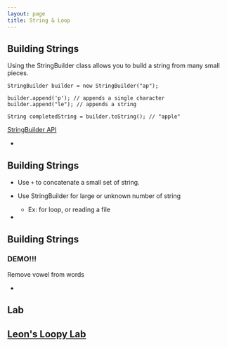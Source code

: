 ```yaml
---
layout: page
title: String & Loop
---
```



## Building Strings

Using the StringBuilder class allows you to build a string from many small pieces.

```
StringBuilder builder = new StringBuilder("ap");

builder.append('p'); // appends a single character
builder.append("le"); // appends a string

String completedString = builder.toString(); // "apple"
```
[StringBuilder API](https://docs.oracle.com/javase/7/docs/api/java/lang/StringBuilder.html)

-
## Building Strings

- Use `+` to concatenate a small set of string.
- Use StringBuilder for large or unknown number of string
  - Ex: for loop, or reading a file

-
## Building Strings

### DEMO!!!
Remove vowel from words

-
## Lab

[Leon's Loopy Lab](https://git.zipcode.rocks/ZipCodeWilmington/CR-MicroLabs-Loops-NumbersTrianglesTables)
-
